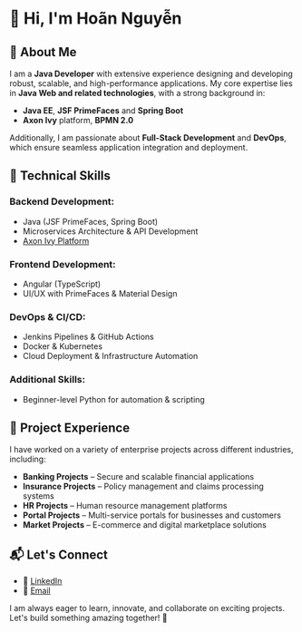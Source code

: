 # 👋 Hi, I'm Hoãn Nguyễn

## 🚀 About Me
I am a **Java Developer** with extensive experience designing and developing robust, scalable, and high-performance applications. My core expertise lies in **Java Web and related technologies**, with a strong background in:

- **Java EE**, **JSF PrimeFaces** and **Spring Boot**
- **Axon Ivy** platform, **BPMN 2.0**

Additionally, I am passionate about **Full-Stack Development** and **DevOps**, which ensure seamless application integration and deployment.

## 🔹 Technical Skills
### Backend Development:
- Java (JSF PrimeFaces, Spring Boot)
- Microservices Architecture & API Development
- [Axon Ivy Platform](https://developer.axonivy.com)

### Frontend Development:
- Angular (TypeScript)
- UI/UX with PrimeFaces & Material Design

### DevOps & CI/CD:
- Jenkins Pipelines & GitHub Actions
- Docker & Kubernetes
- Cloud Deployment & Infrastructure Automation

### Additional Skills:
- Beginner-level Python for automation & scripting

## 💼 Project Experience
I have worked on a variety of enterprise projects across different industries, including:
- **Banking Projects** – Secure and scalable financial applications
- **Insurance Projects** – Policy management and claims processing systems
- **HR Projects** – Human resource management platforms
- **Portal Projects** – Multi-service portals for businesses and customers
- **Market Projects** – E-commerce and digital marketplace solutions

## 📬 Let's Connect
- 💼 [LinkedIn](https://www.linkedin.com/in/nqhoan2403/)
- 📧 [Email](hoan9it@gmail.com)

I am always eager to learn, innovate, and collaborate on exciting projects. Let's build something amazing together! 🚀
